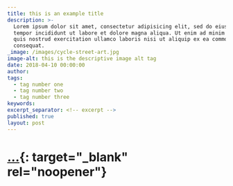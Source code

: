 ```yaml
---
title: this is an example title
description: >-
  Lorem ipsum dolor sit amet, consectetur adipisicing elit, sed do eiusmod
  tempor incididunt ut labore et dolore magna aliqua. Ut enim ad minim veniam,
  quis nostrud exercitation ullamco laboris nisi ut aliquip ex ea commodo
  consequat.
_image: /images/cycle-street-art.jpg
image-alt: this is the descriptive image alt tag
date: 2018-04-10 00:00:00
author:
tags:
  - tag number one
  - tag number two
  - tag number three
keywords:
excerpt_separator: <!-- excerpt -->
published: true
layout: post
---
```

# [...](https://www.momondo.de/city-guides/discover-Chiang-Mai.6042.guide.ksp){: target="_blank" rel="noopener"}
